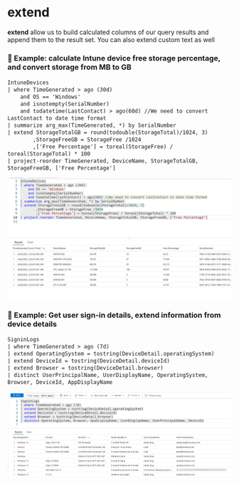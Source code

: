 # extend

**extend** allow us to build calculated columns of our query results and append them to the result set. You can also extend custom text as well

### 📲 Example: calculate Intune device free storage percentage, and convert storage from MB to GB

```
IntuneDevices
| where TimeGenerated > ago (30d) 
    and OS == 'Windows'
    and isnotempty(SerialNumber)
    and todatetime(LastContact) > ago(60d) //We need to convert LastContact to date time format
| summarize arg_max(TimeGenerated, *) by SerialNumber
| extend StorageTotalGB = round(todouble(StorageTotal)/1024, 3)
        ,StorageFreeGB = StorageFree /1024
        ,['Free Percentage'] = toreal(StorageFree) / toreal(StorageTotal) * 100
| project-reorder TimeGenerated, DeviceName, StorageTotalGB, StorageFreeGB, ['Free Percentage']
```

![](<../../.gitbook/assets/image (5).png>)

### 📲 Example: Get user sign-in details, extend information from device details

```
SigninLogs
| where TimeGenerated > ago (7d)
| extend OperatingSystem = tostring(DeviceDetail.operatingSystem)
| extend DeviceId = tostring(DeviceDetail.deviceId)
| extend Browser = tostring(DeviceDetail.browser)
| distinct UserPrincipalName, UserDisplayName, OperatingSystem, Browser, DeviceId, AppDisplayName
```

![](<../../.gitbook/assets/image (20).png>)
